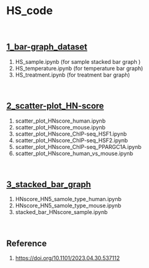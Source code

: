 # HS_code

&nbsp;

## [1_bar-graph_dataset](./1_bar-graph_dataset)

1. HS_sample.ipynb (for sample stacked bar graph )
2. HS_temperature.ipynb (for temperature bar graph)
3. HS_treatment.ipynb (for treatment bar graph)

&nbsp;

## [2_scatter-plot_HN-score](./2_scatter-plot_HN-score)

1. scatter_plot_HNscore_human.ipynb 
2. scatter_plot_HNscore_mouse.ipynb 
3. scatter_plot_HNscore_ChIP-seq_HSF1.ipynb
4. scatter_plot_HNscore_ChIP-seq_HSF2.ipynb
5. scatter_plot_HNscore_ChIP-seq_PPARGC1A.ipynb
6. scatter_plot_HNscore_human_vs_mouse.ipynb

&nbsp;

## [3_stacked_bar_graph](./3_stacked_bar_graph)

1. HNscore_HN5_samole_type_human.ipynb
2. HNscore_HN5_samole_type_mouse.ipynb
3. stacked_bar_HNscore_sample.ipynb

&nbsp;

## Reference

1. https://doi.org/10.1101/2023.04.30.537112
